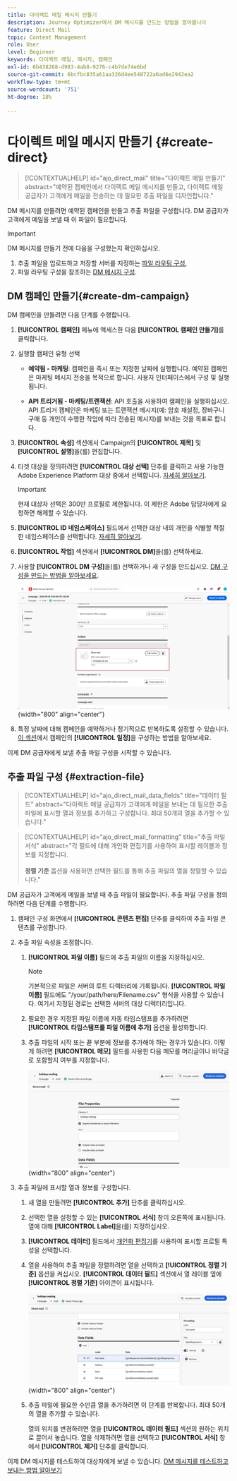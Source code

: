 ```yaml
---
title: 다이렉트 메일 메시지 만들기
description: Journey Optimizer에서 DM 메시지를 만드는 방법을 알아봅니다
feature: Direct Mail
topic: Content Management
role: User
level: Beginner
keywords: 다이렉트 메일, 메시지, 캠페인
exl-id: 6b438268-d983-4ab8-9276-c4b7de74e6bd
source-git-commit: 6bcfbc835a61aa326d4ee548722a6ad6e2942ea2
workflow-type: tm+mt
source-wordcount: '751'
ht-degree: 18%

---
```


# 다이렉트 메일 메시지 만들기 {#create-direct}

>[!CONTEXTUALHELP]
>id="ajo_direct_mail"
>title="다이렉트 메일 만들기"
>abstract="예약된 캠페인에서 다이렉트 메일 메시지를 만들고, 다이렉트 메일 공급자가 고객에게 메일을 전송하는 데 필요한 추출 파일을 디자인합니다."

DM 메시지를 만들려면 예약된 캠페인을 만들고 추출 파일을 구성합니다. DM 공급자가 고객에게 메일을 보낼 때 이 파일이 필요합니다.

>[!IMPORTANT]
>
>DM 메시지를 만들기 전에 다음을 구성했는지 확인하십시오.
>
>1. 추출 파일을 업로드하고 저장할 서버를 지정하는 [파일 라우팅 구성](../direct-mail/direct-mail-configuration.md#file-routing-configuration),
>1. 파일 라우팅 구성을 참조하는 [DM 메시지 구성](../direct-mail/direct-mail-configuration.md#direct-mail-surface).


## DM 캠페인 만들기{#create-dm-campaign}

DM 캠페인을 만들려면 다음 단계를 수행합니다.

1. **[!UICONTROL 캠페인]** 메뉴에 액세스한 다음 **[!UICONTROL 캠페인 만들기]**&#x200B;를 클릭합니다.

1. 실행할 캠페인 유형 선택

   * **예약됨 - 마케팅**: 캠페인을 즉시 또는 지정한 날짜에 실행합니다. 예약된 캠페인은 마케팅 메시지 전송을 목적으로 합니다. 사용자 인터페이스에서 구성 및 실행됩니다.

   * **API 트리거됨 - 마케팅/트랜잭션**: API 호출을 사용하여 캠페인을 실행하십시오. API 트리거 캠페인은 마케팅 또는 트랜잭션 메시지(예: 암호 재설정, 장바구니 구매 등 개인이 수행한 작업에 따라 전송된 메시지)를 보내는 것을 목표로 합니다.

1. **[!UICONTROL 속성]** 섹션에서 Campaign의 **[!UICONTROL 제목]** 및 **[!UICONTROL 설명]**&#x200B;을(를) 편집합니다.

1. 타겟 대상을 정의하려면 **[!UICONTROL 대상 선택]** 단추를 클릭하고 사용 가능한 Adobe Experience Platform 대상 중에서 선택합니다. [자세히 알아보기](../audience/about-audiences.md).

   >[!IMPORTANT]
   >
   >현재 대상자 선택은 300만 프로필로 제한됩니다. 이 제한은 Adobe 담당자에게 요청하면 해제할 수 있습니다.

1. **[!UICONTROL ID 네임스페이스]** 필드에서 선택한 대상 내의 개인을 식별할 적절한 네임스페이스를 선택합니다. [자세히 알아보기](../event/about-creating.md#select-the-namespace).

1. **[!UICONTROL 작업]** 섹션에서 **[!UICONTROL DM]**&#x200B;을(를) 선택하세요.

1. 사용할 **[!UICONTROL DM 구성]**&#x200B;을(를) 선택하거나 새 구성을 만드십시오. [DM 구성을 만드는 방법을 알아보세요](direct-mail-configuration.md#direct-mail-surface).

   ![](assets/direct-mail-campaign.png){width="800" align="center"}

1. 특정 날짜에 대해 캠페인을 예약하거나 정기적으로 반복하도록 설정할 수 있습니다. [이 섹션](../campaigns/create-campaign.md#schedule)에서 캠페인의 **[!UICONTROL 일정]**&#x200B;을 구성하는 방법을 알아보세요.

이제 DM 공급자에게 보낼 추출 파일 구성을 시작할 수 있습니다.

## 추출 파일 구성 {#extraction-file}

>[!CONTEXTUALHELP]
>id="ajo_direct_mail_data_fields"
>title="데이터 필드"
>abstract="다이렉트 메일 공급자가 고객에게 메일을 보내는 데 필요한 추출 파일에 표시할 열과 정보를 추가하고 구성합니다. 최대 50개의 열을 추가할 수 있습니다."

>[!CONTEXTUALHELP]
>id="ajo_direct_mail_formatting"
>title="추출 파일 서식"
>abstract="각 필드에 대해 개인화 편집기를 사용하여 표시할 레이블과 정보를 지정합니다. <br/><br/><b>정렬 기준</b> 옵션을 사용하면 선택한 필드를 통해 추출 파일의 열을 정렬할 수 있습니다."

DM 공급자가 고객에게 메일을 보낼 때 추출 파일이 필요합니다. 추출 파일 구성을 정의하려면 다음 단계를 수행합니다.

1. 캠페인 구성 화면에서 **[!UICONTROL 콘텐츠 편집]** 단추를 클릭하여 추출 파일 콘텐츠를 구성합니다.

1. 추출 파일 속성을 조정합니다.

   1. **[!UICONTROL 파일 이름]** 필드에 추출 파일의 이름을 지정하십시오.

      >[!NOTE]
      >
      >기본적으로 파일은 서버의 루트 디렉터리에 기록됩니다. **[!UICONTROL 파일 이름]** 필드에도 &quot;/your/path/here/Filename.csv&quot; 형식을 사용할 수 있습니다. 여기서 지정된 경로는 선택한 서버의 대상 디렉터리입니다. <!--TBC if for SFTP and Azure only, or for all servers including S3-->

   1. 필요한 경우 지정된 파일 이름에 자동 타임스탬프를 추가하려면 **[!UICONTROL 타임스탬프를 파일 이름에 추가]** 옵션을 활성화합니다.

   1. 추출 파일의 시작 또는 끝 부분에 정보를 추가해야 하는 경우가 있습니다. 이렇게 하려면 **[!UICONTROL 메모]** 필드를 사용한 다음 메모를 머리글이나 바닥글로 포함할지 여부를 지정합니다.

      ![](assets/direct-mail-properties.png){width="800" align="center"}

1. 추출 파일에 표시할 열과 정보를 구성합니다.

   1. 새 열을 만들려면 **[!UICONTROL 추가]** 단추를 클릭하십시오.

   1. 선택한 열을 설정할 수 있는 **[!UICONTROL 서식]** 창이 오른쪽에 표시됩니다. 열에 대해 **[!UICONTROL Label]**&#x200B;을(를) 지정하십시오.

   1. **[!UICONTROL 데이터]** 필드에서 [개인화 편집기](../personalization/personalization-build-expressions.md)를 사용하여 표시할 프로필 특성을 선택합니다.

   1. 열을 사용하여 추출 파일을 정렬하려면 열을 선택하고 **[!UICONTROL 정렬 기준]** 옵션을 켜십시오. **[!UICONTROL 데이터 필드]** 섹션에서 열 레이블 옆에 **[!UICONTROL 정렬 기준]** 아이콘이 표시됩니다.

      ![](assets/direct-mail-content.png){width="800" align="center"}

   1. 추출 파일에 필요한 수만큼 열을 추가하려면 이 단계를 반복합니다. 최대 50개의 열을 추가할 수 있습니다.

      열의 위치를 변경하려면 열을 **[!UICONTROL 데이터 필드]** 섹션의 원하는 위치로 끌어서 놓습니다. 열을 삭제하려면 열을 선택하고 **[!UICONTROL 서식]** 창에서 **[!UICONTROL 제거]** 단추를 클릭합니다.

이제 DM 메시지를 테스트하여 대상자에게 보낼 수 있습니다. [DM 메시지를 테스트하고 보내는 방법 알아보기](test-send-direct-mail.md)

